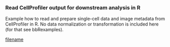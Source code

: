 ### Read CellProfiler output for downstream analysis in R

Example how to read and prepare single-cell data and image metadata from CellProfiler in R. No data normalization or transformation is included here (for that see bbRexamples).

[filename](Load_CP_data.html ':include :type=iframe width=100% height=800px')
